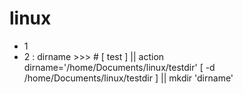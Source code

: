 # linux
- 1 
- 2 :  dirname >>> # [ test ] || action  dirname='/home/Documents/linux/testdir' [ -d /home/Documents/linux/testdir ] || mkdir 'dirname' 
